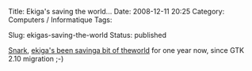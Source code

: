 Title: Ekiga's saving the world...
Date: 2008-12-11 20:25
Category: Computers / Informatique
Tags:

Slug: ekigas-saving-the-world
Status: published

[Snark](\%22http://blogs.gnome.org/snark/2008/12/11/saving-the-world-one-uw-at-a-time-ekiga/\%22), [ekiga's been saving](\%22http://bugzilla.gnome.org/show_bug.cgi?id=361679#c19\%22)[a bit of theworld](\%22http://bugzilla.gnome.org/show_bug.cgi?id=361679#c23\%22) for one year now, since GTK 2.10 migration ;-)
